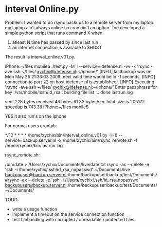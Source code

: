 Interval Online.py
=================


Problem: I wanted to do rsync backups to a remote server from my laptop. my laptop ain't always online so cron ain't an option.
I've developed a simple python script that runs command X when:
1. atleast N time has passed by since last run
2. an internet connection is available to $HOST

The result is interval\_online.v01.py.

iPhone:~/files mobile$ ./test.py -M 1 --service=idefense.nl -vv -x 'rsync -ave ssh ~/files/ xychix@idefense.nl:~/iphone/' 
[INFO] lastbackup was on Mon May 25 21:33:03 2009, next valid time would be in -1 seconds.
[INFO] connection to port 22 on host idefense.nl is establishedi.
[INFO] Executing 'rsync -ave ssh ~/files/ xychix@idefense.nl:~/iphone/'
Enter passphrase for key '/var/mobile/.ssh/id_rsa': 
building file list ... done
lastrun.log

sent 228 bytes  received 48 bytes  61.33 bytes/sec
total size is 205172  speedup is 743.38
iPhone:~/files mobile$ 

YES it also run's on the iphone

For normal users
crontab:

*/10 * * * * /home/xychix/bin/interval_online.v01.py -H 8 --service=backup.server.nl -x /home/xychix/bin/rsync_remote.sh -f /home/xychix/bin/lastrun.log

rsync_remote.sh:

/bin/date > /Users/xychix/Documents/live/date.txt
rsync -ax --delete -e 'ssh -i /home/xychix/.ssh/id_rsa_nopasswd' ~/Documents/live backupuser@backup.server.nl:/home/backupuser/backup/test/Documents/
#rsync -ax --delete -e 'ssh -i /Users/xychix/.ssh/id_rsa_nopasswd' backupuser@backup.server.nl:/home/backupuser/backup/test/Documents/ ~/Documents/

TODO:
- write a usage function
- implement a timeout on the service connection function
- test filehandling with corrupted / unreadable / protected files

